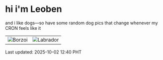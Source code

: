 # hi i'm Leoben

and i like dogs—so have some random dog pics that change whenever my CRON feels like it

|  |  |
|--------|----------|
| ![Borzoi](https://random-dog-vercel.vercel.app/api/random-borzoi?v=1759380003) | ![Labrador](https://random-dog-vercel.vercel.app/api/random-labrador?v=1759380003) |

Last updated: 2025-10-02 12:40 PHT
